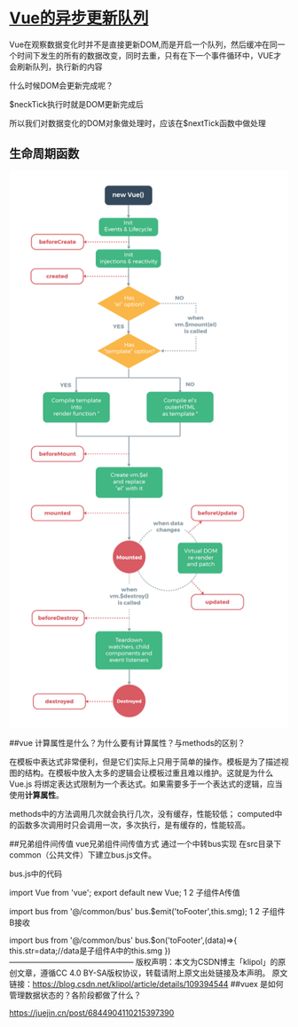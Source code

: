 # [Vue的异步更新队列](https://www.cnblogs.com/JiaFanFan/p/10827633.html)

Vue在观察数据变化时并不是直接更新DOM,而是开启一个队列，然后缓冲在同一个时间下发生的所有的数据改变，同时去重，只有在下一个事件循环中，VUE才会刷新队列，执行新的内容

什么时候DOM会更新完成呢？

$neckTick执行时就是DOM更新完成后

所以我们对数据变化的DOM对象做处理时，应该在$nextTick函数中做处理



## 生命周期函数

![img](%E5%85%B6%E4%BB%96%E9%9D%A2%E8%AF%95%E9%A2%98.assets/331769-20180909094731362-16918169.png)

##vue 计算属性是什么？为什么要有计算属性？与methods的区别？


在模板中表达式非常便利，但是它们实际上只用于简单的操作。模板是为了描述视图的结构。在模板中放入太多的逻辑会让模板过重且难以维护。这就是为什么 Vue.js 将绑定表达式限制为一个表达式。如果需要多于一个表达式的逻辑，应当使用**计算属性**。

methods中的方法调用几次就会执行几次，没有缓存，性能较低；
computed中的函数多次调用时只会调用一次，多次执行，是有缓存的，性能较高。

##兄弟组件间传值
vue兄弟组件间传值方式
通过一个中转bus实现
在src目录下common（公共文件）下建立bus.js文件。

bus.js中的代码

import Vue from 'vue';
export default new Vue;
1
2
子组件A传值

import bus from '@/common/bus'
bus.$emit('toFooter',this.smg);
1
2
子组件B接收

import bus from '@/common/bus'
bus.$on('toFooter',(data)=>{
    this.str=data;//data是子组件A中的this.smg
})
————————————————
版权声明：本文为CSDN博主「klipol」的原创文章，遵循CC 4.0 BY-SA版权协议，转载请附上原文出处链接及本声明。
原文链接：https://blog.csdn.net/klipol/article/details/109394544
##vuex 是如何管理数据状态的？各阶段都做了什么？

https://juejin.cn/post/6844904110215397390

